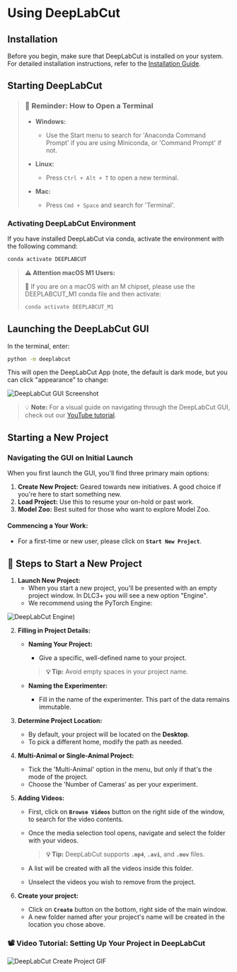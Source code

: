 # Using DeepLabCut

## Installation

Before you begin, make sure that DeepLabCut is installed on your system. For detailed installation instructions, refer to the [Installation Guide](https://deeplabcut.github.io/DeepLabCut/docs/installation.html).

## Starting DeepLabCut
>### 🔔 Reminder: How to Open a Terminal
>
> - **Windows:** 
>   - Use the Start menu to search for 'Anaconda Command Prompt' if you are using Miniconda, or 'Command Prompt' if not.
>
> - **Linux:** 
>   - Press `Ctrl + Alt + T` to open a new terminal.
> 
> - **Mac:** 
>   - Press `Cmd + Space` and search for 'Terminal'.

### Activating DeepLabCut Environment

If you have installed DeepLabCut via conda, activate the environment with the following command:

```bash
conda activate DEEPLABCUT
```
>**⚠️ Attention macOS M1 Users:**
><br/>
>
>🍏 If you are on a macOS with an M chipset, please use the  DEEPLABCUT_M1 conda file and then activate:
>```bash
>conda activate DEEPLABCUT_M1

## Launching the DeepLabCut GUI
In the terminal, enter:
```bash
python -m deeplabcut
```
This will open the DeepLabCut App (note, the default is dark mode, but you can click "appearance" to change:

![DeepLabCut GUI Screenshot](https://images.squarespace-cdn.com/content/v1/57f6d51c9f74566f55ecf271/1717779625875-5UHPC367I293CBSP8CT6/GUI-screenshot.png?format=500w)

> 💡 **Note:** For a visual guide on navigating through the DeepLabCut GUI, check out our [YouTube tutorial](https://www.youtube.com/watch?v=tr3npnXWoD4).

## Starting a New Project

### Navigating the GUI on Initial Launch

When you first launch the GUI, you'll find three primary main options:

1. **Create New Project:** Geared towards new initiatives. A good choice if you're here to start something new.
2. **Load Project:** Use this to resume your on-hold or past work.
3. **Model Zoo:** Best suited for those who want to explore Model Zoo.

#### Commencing a Your Work:

- For a first-time or new user, please click on **`Start New Project`**.

## 🐾 Steps to Start a New Project

1. **Launch New Project:**
   - When you start a new project, you'll be presented with an empty project window. In DLC3+ you will see a new option "Engine".
   - We recommend using the PyTorch Engine:
  
 ![DeepLabCut Engine](https://images.squarespace-cdn.com/content/v1/57f6d51c9f74566f55ecf271/1717780414978-17LOVBUJ8JR102QVSFDY/Screen+Shot+2024-06-07+at+7.13.14+PM.png?format=1500w))

2. **Filling in Project Details:**
   - **Naming Your Project:**
     - Give a specific, well-defined name to your project.
      
      > **💡 Tip:** Avoid empty spaces in your project name.

   - **Naming the Experimenter:**
     - Fill in the name of the experimenter. This part of the data remains immutable.

3. **Determine Project Location:** 
   - By default, your project will be located on the **Desktop**.
   - To pick a different home, modify the path as needed.

4. **Multi-Animal or Single-Animal Project:**
   - Tick the 'Multi-Animal' option in the menu, but only if that's the mode of the project.
   - Choose the 'Number of Cameras' as per your experiment.

5. **Adding Videos:**
   - First, click on **`Browse Videos`** button on the right side of the window, to search for the video contents.
   - Once the media selection tool opens, navigate and select the folder with your videos.
     
     > **💡 Tip:** DeepLabCut supports **`.mp4`**, **`.avi`**, and **`.mov`** files.
   - A list will be created with all the videos inside this folder.
   - Unselect the videos you wish to remove from the project.
     
6. **Create your project:**
   - Click on **`Create`** button on the bottom, right side of the main window.
   - A new folder named after your project's name will be created in the location you chose above.
     

### 📽 Video Tutorial: Setting Up Your Project in DeepLabCut

![DeepLabCut Create Project GIF](https://images.squarespace-cdn.com/content/v1/57f6d51c9f74566f55ecf271/1717779616437-30U5RFYV0OY6ACGDG7F4/create-project.gif?format=500w)

